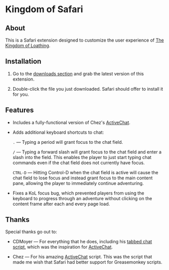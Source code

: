 Kingdom of Safari
=================

About
-----
This is a Safari extension designed to customize the user experience of [The Kingdom of Loathing][kol].


Installation
------------
1. Go to the [downloads section][downloads] and grab the latest version of this extension.

2. Double-click the file you just downloaded. Safari should offer to install it for you.


Features
--------
* Includes a fully-functional version of Chez's [ActiveChat][ac].

* Adds additional keyboard shortcuts to chat:

    `.` — Typing a period will grant focus to the chat field.
    
    `/` — Typing a forward slash will grant focus to the chat field and enter a slash into the field. This enables the player to just start typing chat commands even if the chat field does not currently have focus.
    
    `CTRL-D` — Hitting Control-D when the chat field is active will cause the chat field to lose focus and instead grant focus to the main content pane, allowing the player to immediately continue adventuring.

* Fixes a KoL focus bug, which prevented players from using the keyboard to progress through an adventure without clicking on the content frame after each and every page load.


Thanks
------
Special thanks go out to:

* CDMoyer — For everything that he does, including his [tabbed chat script][cdmtc], which was the inspiration for [ActiveChat][ac].

* Chez — For his amazing [ActiveChat][ac] script. This was the script that made me wish that Safari had better support for Greasemonkey scripts.

[ac]:http://hardcoreoxygenation.com/forums/viewtopic.php?t=6019 "ActiveChat"
[cdmtc]:http://forums.kingdomofloathing.com/vb/showthread.php?t=125974 "CDM's Tabbed KoL Chat"
[downloads]:http://github.com/scelis/KingdomOfSafari/downloads "Kingdom of Safari Downloads"
[kol]:http://www.kingdomofloathing.com "The Kingdom of Loathing"
